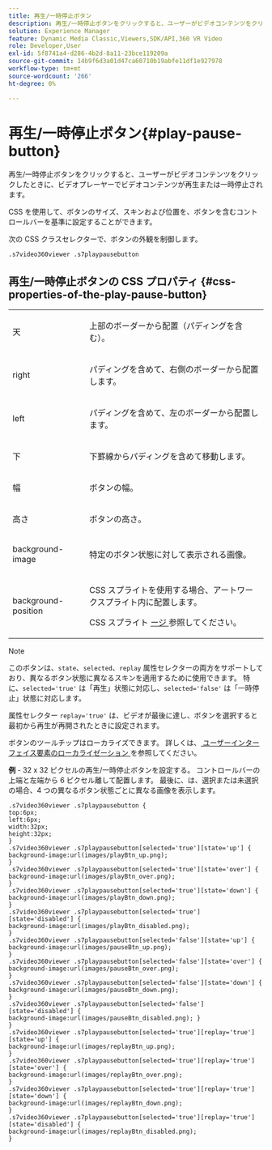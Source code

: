```yaml
---
title: 再生/一時停止ボタン
description: 再生/一時停止ボタンをクリックすると、ユーザーがビデオコンテンツをクリックしたときに、ビデオプレーヤーでビデオコンテンツが再生または一時停止されます。
solution: Experience Manager
feature: Dynamic Media Classic,Viewers,SDK/API,360 VR Video
role: Developer,User
exl-id: 5f8741a4-d286-4b2d-8a11-23bce119209a
source-git-commit: 14b9f6d3a01d47ca60710b19abfe11df1e927978
workflow-type: tm+mt
source-wordcount: '266'
ht-degree: 0%

---
```


# 再生/一時停止ボタン{#play-pause-button}

再生/一時停止ボタンをクリックすると、ユーザーがビデオコンテンツをクリックしたときに、ビデオプレーヤーでビデオコンテンツが再生または一時停止されます。

<!--<a id="section_061E550C1C1D4DB2BD663A898895B38C"></a>-->

CSS を使用して、ボタンのサイズ、スキンおよび位置を、ボタンを含むコントロールバーを基準に設定することができます。

次の CSS クラスセレクターで、ボタンの外観を制御します。

```
.s7video360viewer .s7playpausebutton
```

## 再生/一時停止ボタンの CSS プロパティ {#css-properties-of-the-play-pause-button}

<table id="table_C48C56E696304C9BAFEE71BA9EA9A174"> 
 <tbody> 
  <tr> 
   <td colname="col1"> <p> <span class="codeph"> 天 </span> </p> </td> 
   <td colname="col2"> <p>上部のボーダーから配置（パディングを含む）。 </p> </td> 
  </tr> 
  <tr> 
   <td colname="col1"> <p> <span class="codeph"> right </span> </p> </td> 
   <td colname="col2"> <p>パディングを含めて、右側のボーダーから配置します。 </p> </td> 
  </tr> 
  <tr> 
   <td colname="col1"> <p> <span class="codeph"> left </span> </p> </td> 
   <td colname="col2"> <p>パディングを含めて、左のボーダーから配置します。 </p> </td> 
  </tr> 
  <tr> 
   <td colname="col1"> <p> <span class="codeph"> 下 </span> </p> </td> 
   <td colname="col2"> <p> 下罫線からパディングを含めて移動します。 </p> </td> 
  </tr> 
  <tr> 
   <td colname="col1"> <p> <span class="codeph"> 幅 </span> </p> </td> 
   <td colname="col2"> <p>ボタンの幅。 </p> </td> 
  </tr> 
  <tr> 
   <td colname="col1"> <p> <span class="codeph"> 高さ </span> </p> </td> 
   <td colname="col2"> <p>ボタンの高さ。 </p> </td> 
  </tr> 
  <tr> 
   <td colname="col1"> <p> <span class="codeph"> background-image </span> </p> </td> 
   <td colname="col2"> <p>特定のボタン状態に対して表示される画像。 </p> </td> 
  </tr> 
  <tr> 
   <td colname="col1"> <p> <span class="codeph"> background-position </span> </p> </td> 
   <td colname="col2"> <p> CSS スプライトを使用する場合、アートワークスプライト内に配置します。 </p> <p>CSS スプライト <a href="../../../c-html5-aem-asset-viewers/c-html5-aem-video360/c-html5-aem-video360-customizingviewer/c-html5-aem-video360-customizingviewer.md#section-9b6d8d601cb441d08214dada7bb4eddc" format="dita" scope="local"> ージ </a> 参照してください。 </p> </td> 
  </tr> 
 </tbody> 
</table>

>[!NOTE]
>
>このボタンは、`state`、`selected`、`replay` 属性セレクターの両方をサポートしており、異なるボタン状態に異なるスキンを適用するために使用できます。 特に、`selected='true'` は「再生」状態に対応し、`selected='false'` は「一時停止」状態に対応します。
>
>属性セレクター `replay='true'` は、ビデオが最後に達し、ボタンを選択すると最初から再生が再開されたときに設定されます。

ボタンのツールチップはローカライズできます。 詳しくは、[ ユーザーインターフェイス要素のローカライゼーション ](../../../c-html5-aem-asset-viewers/c-html5-aem-video360/c-html5-aem-video360-localization.md#concept-16262b8096474d6c9c018c3e99110dd1) を参照してください。

**例** - 32 x 32 ピクセルの再生/一時停止ボタンを設定する。 コントロールバーの上端と左端から 6 ピクセル離して配置します。 最後に、は、選択または未選択の場合、4 つの異なるボタン状態ごとに異なる画像を表示します。

```
.s7video360viewer .s7playpausebutton { 
top:6px; 
left:6px; 
width:32px; 
height:32px; 
} 
.s7video360viewer .s7playpausebutton[selected='true'][state='up'] { 
background-image:url(images/playBtn_up.png); 
} 
.s7video360viewer .s7playpausebutton[selected='true'][state='over'] {  
background-image:url(images/playBtn_over.png); 
} 
.s7video360viewer .s7playpausebutton[selected='true'][state='down'] {  
background-image:url(images/playBtn_down.png); 
} 
.s7video360viewer .s7playpausebutton[selected='true'][state='disabled'] { 
background-image:url(images/playBtn_disabled.png); 
} 
.s7video360viewer .s7playpausebutton[selected='false'][state='up'] {  
background-image:url(images/pauseBtn_up.png); 
} 
.s7video360viewer .s7playpausebutton[selected='false'][state='over'] {  
background-image:url(images/pauseBtn_over.png); 
} 
.s7video360viewer .s7playpausebutton[selected='false'][state='down'] {  
background-image:url(images/pauseBtn_down.png); 
} 
.s7video360viewer .s7playpausebutton[selected='false'][state='disabled'] {  
background-image:url(images/pauseBtn_disabled.png); } 
} 
.s7video360viewer .s7playpausebutton[selected='true'][replay='true'][state='up'] { 
background-image:url(images/replayBtn_up.png); 
} 
.s7video360viewer .s7playpausebutton[selected='true'][replay='true'][state='over'] {  
background-image:url(images/replayBtn_over.png); 
} 
.s7video360viewer .s7playpausebutton[selected='true'][replay='true'][state='down'] {  
background-image:url(images/replayBtn_down.png); 
} 
.s7video360viewer .s7playpausebutton[selected='true'][replay='true'][state='disabled'] { 
background-image:url(images/replayBtn_disabled.png); 
}
```
